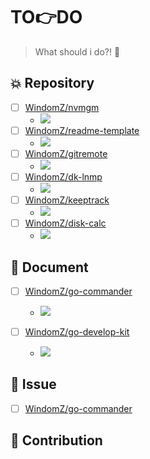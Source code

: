 # TO:point_right:DO

> What should i do?! :pushpin:

## :collision: Repository

- [ ] [WindomZ/nvmgm](https://github.com/WindomZ/nvmgm)
  - ![](https://img.shields.io/badge/Progress-10%25-orange.svg)
- [ ] [WindomZ/readme-template](https://github.com/WindomZ/readme-template)
  - ![](https://img.shields.io/badge/Progress-50%25-blue.svg)
- [ ] [WindomZ/gitremote](https://github.com/WindomZ/gitremote)
  - ![](https://img.shields.io/badge/Progress-0%25-orange.svg)
- [ ] [WindomZ/dk-lnmp](https://github.com/WindomZ/dk-lnmp)
  - ![](https://img.shields.io/badge/Progress-50%25-blue.svg)
- [ ] [WindomZ/keeptrack](https://github.com/WindomZ/keeptrack)
  - ![](https://img.shields.io/badge/Progress-0%25-orange.svg)
- [ ] [WindomZ/disk-calc](https://github.com/WindomZ/disk-calc)
  - ![](https://img.shields.io/badge/Progress-0%25-orange.svg)

## :page_with_curl: Document

- [ ] [WindomZ/go-commander](https://github.com/WindomZ/go-commander)
  - ![](https://img.shields.io/badge/Progress-20%25-orange.svg)

- [ ] [WindomZ/go-develop-kit](https://github.com/WindomZ/go-develop-kit)
  - ![](https://img.shields.io/badge/Progress-30%25-yellow.svg)

## :pill: Issue

- [ ] [WindomZ/go-commander](https://github.com/WindomZ/user-agent-string)

## :nut_and_bolt: Contribution
